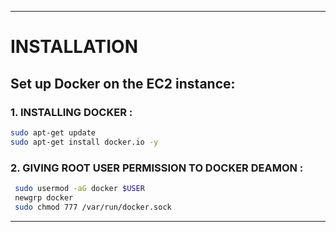 ----
# INSTALLATION


## Set up Docker on the EC2 instance:

### 1. INSTALLING DOCKER :
    
```bash 
sudo apt-get update
sudo apt-get install docker.io -y
```
### 2. GIVING ROOT USER PERMISSION TO DOCKER DEAMON :
    
```bash
 sudo usermod -aG docker $USER  
 newgrp docker
 sudo chmod 777 /var/run/docker.sock
```
----
